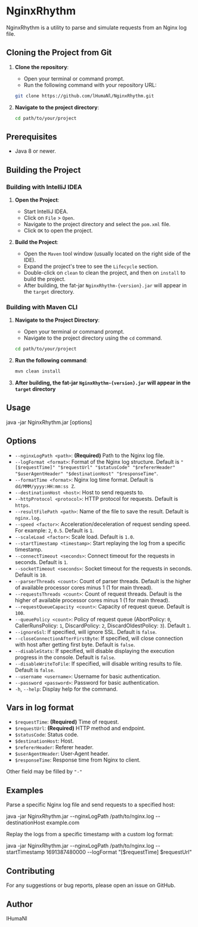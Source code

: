 # NginxRhythm

NginxRhythm is a utility to parse and simulate requests from an Nginx log file.

## Cloning the Project from Git

1. **Clone the repository**:
    - Open your terminal or command prompt.
    - Run the following command with your repository URL:

   ```bash
   git clone https://github.com/lHumaNl/NginxRhythm.git

2. **Navigate to the project directory**:
   ```bash
   cd path/to/your/project

## Prerequisites

- Java 8 or newer.

## Building the Project

### Building with IntelliJ IDEA

1. **Open the Project**:
    - Start IntelliJ IDEA.
    - Click on `File` > `Open`.
    - Navigate to the project directory and select the `pom.xml` file.
    - Click `OK` to open the project.

2. **Build the Project**:
    - Open the `Maven` tool window (usually located on the right side of the IDE).
    - Expand the project's tree to see the `Lifecycle` section.
    - Double-click on `clean` to clean the project, and then on `install` to build the project.
    - After building, the fat-jar `NginxRhythm-{version}.jar` will appear in the `target` directory.

### Building with Maven CLI

1. **Navigate to the Project Directory**:
    - Open your terminal or command prompt.
    - Navigate to the project directory using the `cd` command.

   ```bash
   cd path/to/your/project

2. **Run the following command**:
    ```bash
   mvn clean install
3. **After building, the fat-jar `NginxRhythm-{version}.jar` will appear in the `target` directory**

## Usage

java -jar NginxRhythm.jar [options]

## Options

- `--nginxLogPath <path>`: **(Required)** Path to the Nginx log file.
- `--logFormat <format>`: Format of the Nginx log structure. Default
  is `"[$requestTime]" "$requestUrl" "$statusCode" "$refererHeader" "$userAgentHeader" "$destinationHost" "$responseTime"`.
- `--formatTime <format>`: Nginx log time format. Default is `dd/MMM/yyyy:HH:mm:ss Z`.
- `--destinationHost <host>`: Host to send requests to.
- `--httpProtocol <protocol>`: HTTP protocol for requests. Default is `https`.
- `--resultFilePath <path>`: Name of the file to save the result. Default is `nginx.log`.
- `--speed <factor>`: Acceleration/deceleration of request sending speed. For example: `2`, `0.5`. Default is `1`.
- `--scaleLoad <factor>`: Scale load. Default is `1.0`.
- `--startTimestamp <timestamp>`: Start replaying the log from a specific timestamp.
- `--connectTimeout <seconds>`: Connect timeout for the requests in seconds. Default is `1`.
- `--socketTimeout <seconds>`: Socket timeout for the requests in seconds. Default is `10`.
- `--parserThreads <count>`: Count of parser threads. Default is the higher of available processor cores minus 1 (1 for main thread).
- `--requestsThreads <count>`: Count of request threads. Default is the higher of available processor cores minus 1 (1 for main thread).
- `--requestQueueCapacity <count>`: Capacity of request queue. Default is `100`.
- `--queuePolicy <count>`: Policy of request queue (AbortPolicy: `0`, CallerRunsPolicy: `1`, DiscardPolicy: `2`,
  DiscardOldestPolicy: `3`). Default `1`.
- `--ignoreSsl`: If specified, will ignore SSL. Default is `false`.
- `--closeConnectionAfterFirstByte`: If specified, will close connection with host after getting first byte. Default is `false`.
- `--disableStats`: If specified, will disable displaying the execution progress in the console. Default is `false`.
- `--disableWriteToFile`: If specified, will disable writing results to file. Default is `false`.
- `--username <username>`: Username for basic authentication.
- `--password <password>`: Password for basic authentication.
- `-h`, `--help`: Display help for the command.

## Vars in log format

- `$requestTime`: **(Required)** Time of request.
- `$requestUrl`: **(Required)** HTTP method and endpoint.
- `$statusCode`: Status code.
- `$destinationHost`: Host.
- `$refererHeader`: Referer header.
- `$userAgentHeader`: User-Agent header.
- `$responseTime`: Response time from Nginx to client.

Other field may be filled by `"-"`

## Examples

Parse a specific Nginx log file and send requests to a specified host:

java -jar NginxRhythm.jar --nginxLogPath /path/to/nginx.log --destinationHost example.com

Replay the logs from a specific timestamp with a custom log format:

java -jar NginxRhythm.jar --nginxLogPath /path/to/nginx.log --startTimestamp 1691387480000 --logFormat "[$requestTime]
$requestUrl"

## Contributing

For any suggestions or bug reports, please open an issue on GitHub.

## Author

lHumaNl
